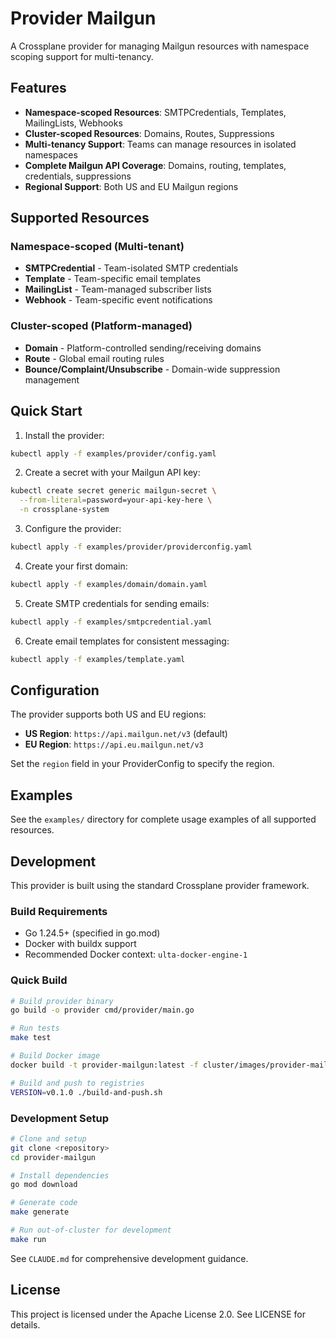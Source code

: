 # Provider Mailgun

A Crossplane provider for managing Mailgun resources with namespace scoping support for multi-tenancy.

## Features

- **Namespace-scoped Resources**: SMTPCredentials, Templates, MailingLists, Webhooks
- **Cluster-scoped Resources**: Domains, Routes, Suppressions
- **Multi-tenancy Support**: Teams can manage resources in isolated namespaces
- **Complete Mailgun API Coverage**: Domains, routing, templates, credentials, suppressions
- **Regional Support**: Both US and EU Mailgun regions

## Supported Resources

### Namespace-scoped (Multi-tenant)
- **SMTPCredential** - Team-isolated SMTP credentials
- **Template** - Team-specific email templates
- **MailingList** - Team-managed subscriber lists
- **Webhook** - Team-specific event notifications

### Cluster-scoped (Platform-managed)
- **Domain** - Platform-controlled sending/receiving domains
- **Route** - Global email routing rules
- **Bounce/Complaint/Unsubscribe** - Domain-wide suppression management

## Quick Start

1. Install the provider:
```bash
kubectl apply -f examples/provider/config.yaml
```

2. Create a secret with your Mailgun API key:
```bash
kubectl create secret generic mailgun-secret \
  --from-literal=password=your-api-key-here \
  -n crossplane-system
```

3. Configure the provider:
```bash
kubectl apply -f examples/provider/providerconfig.yaml
```

4. Create your first domain:
```bash
kubectl apply -f examples/domain/domain.yaml
```

5. Create SMTP credentials for sending emails:
```bash
kubectl apply -f examples/smtpcredential.yaml
```

6. Create email templates for consistent messaging:
```bash
kubectl apply -f examples/template.yaml
```

## Configuration

The provider supports both US and EU regions:

- **US Region**: `https://api.mailgun.net/v3` (default)
- **EU Region**: `https://api.eu.mailgun.net/v3`

Set the `region` field in your ProviderConfig to specify the region.

## Examples

See the `examples/` directory for complete usage examples of all supported resources.

## Development

This provider is built using the standard Crossplane provider framework.

### Build Requirements
- Go 1.24.5+ (specified in go.mod)
- Docker with buildx support
- Recommended Docker context: `ulta-docker-engine-1`

### Quick Build
```bash
# Build provider binary
go build -o provider cmd/provider/main.go

# Run tests
make test

# Build Docker image
docker build -t provider-mailgun:latest -f cluster/images/provider-mailgun/Dockerfile .

# Build and push to registries
VERSION=v0.1.0 ./build-and-push.sh
```

### Development Setup
```bash
# Clone and setup
git clone <repository>
cd provider-mailgun

# Install dependencies
go mod download

# Generate code
make generate

# Run out-of-cluster for development
make run
```

See `CLAUDE.md` for comprehensive development guidance.

## License

This project is licensed under the Apache License 2.0. See LICENSE for details.

